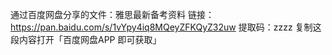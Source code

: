 通过百度网盘分享的文件：雅思最新备考资料
链接：https://pan.baidu.com/s/1vYpy4iq8MQeyZFKQyZ32uw 
提取码：zzzz 
复制这段内容打开「百度网盘APP 即可获取」